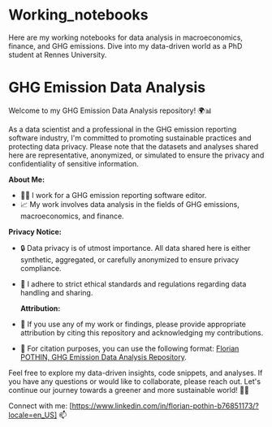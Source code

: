 # Working_notebooks
Here are my working notebooks for data analysis in macroeconomics, finance, and GHG emissions. Dive into my data-driven world as a PhD student at Rennes University. 
# GHG Emission Data Analysis

Welcome to my GHG Emission Data Analysis repository! 🌍📊

As a data scientist and a professional in the GHG emission reporting software industry, I'm committed to promoting sustainable practices and protecting data privacy. Please note that the datasets and analyses shared here are representative, anonymized, or simulated to ensure the privacy and confidentiality of sensitive information.

**About Me:**
- 👨‍💼 I work for a GHG emission reporting software editor.
- 📈 My work involves data analysis in the fields of GHG emissions, macroeconomics, and finance.

**Privacy Notice:**
- 🔒 Data privacy is of utmost importance. All data shared here is either synthetic, aggregated, or carefully anonymized to ensure privacy compliance.
- 📜 I adhere to strict ethical standards and regulations regarding data handling and sharing.

  **Attribution:**
- 📣 If you use any of my work or findings, please provide appropriate attribution by citing this repository and acknowledging my contributions.
- 📝 For citation purposes, you can use the following format: [Florian POTHIN, GHG Emission Data Analysis Repository]([link_to_repository](https://github.com/Flobdp/Working_notebook)).

Feel free to explore my data-driven insights, code snippets, and analyses. If you have any questions or would like to collaborate, please reach out. Let's continue our journey towards a greener and more sustainable world! 🌱🤝

Connect with me: [https://www.linkedin.com/in/florian-pothin-b76851173/?locale=en_US] 📫

